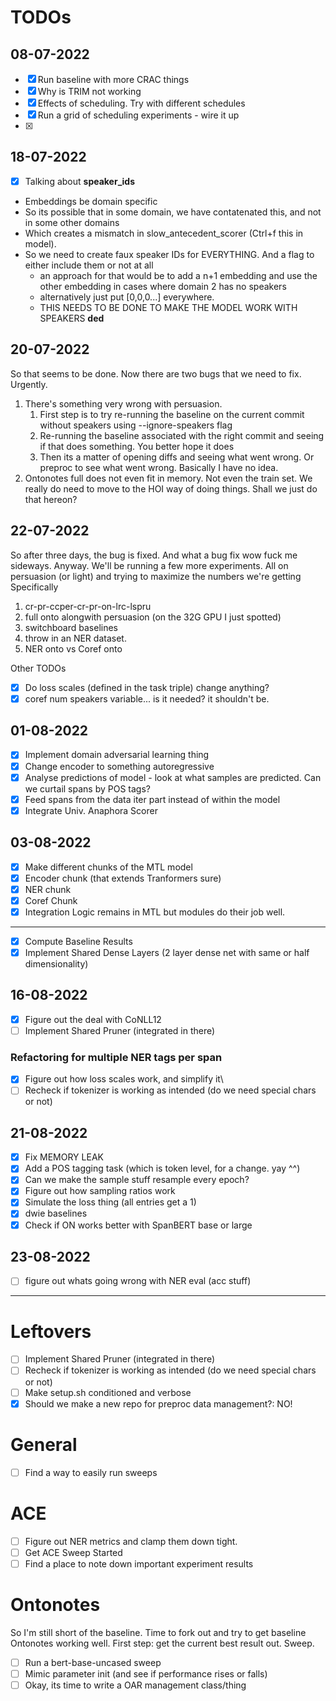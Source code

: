 # TODOs

## 08-07-2022

- [x] Run baseline with more CRAC things
- [x] Why is TRIM not working
- [x] Effects of scheduling. Try with different schedules
- [x] Run a grid of scheduling experiments - wire it up
- [x]

## 18-07-2022

- [x] Talking about **speaker_ids**

- Embeddings be domain specific
- So its possible that in some domain, we have contatenated this, and not in some other domains
- Which creates a mismatch in slow_antecedent_scorer (Ctrl+f this in model).
- So we need to create faux speaker IDs for EVERYTHING. And a flag to either include them or not at all
    - an approach for that would be to add a n+1 embedding and use the other embedding
      in cases where domain 2 has no speakers
    - alternatively just put [0,0,0...] everywhere.
    - THIS NEEDS TO BE DONE TO MAKE THE MODEL WORK WITH SPEAKERS **ded**

## 20-07-2022

So that seems to be done. Now there are two bugs that we need to fix. Urgently.

1. There's something very wrong with persuasion.
    1. First step is to try re-running the baseline on the current commit without speakers using --ignore-speakers flag
    2. Re-running the baseline associated with the right commit and seeing if that does something. You better hope it does
    3. Then its a matter of opening diffs and seeing what went wrong. Or preproc to see what went wrong.
       Basically I have no idea.
2. Ontonotes full does not even fit in memory. Not even the train set.
   We really do need to move to the HOI way of doing things.
   Shall we just do that hereon?

## 22-07-2022

So after three days, the bug is fixed. And what a bug fix wow fuck me sideways. Anyway.
We'll be running a few more experiments. All on persuasion (or light) and trying to maximize the numbers we're getting
Specifically

1. cr-pr-ccper-cr-pr-on-lrc-lspru
2. full onto alongwith persuasion (on the 32G GPU I just spotted)
3. switchboard baselines
4. throw in an NER dataset.
5. NER onto vs Coref onto

Other TODOs

- [x] Do loss scales (defined in the task triple) change anything?
- [x] coref num speakers variable... is it needed? it shouldn't be.

## 01-08-2022

- [x] Implement domain adversarial learning thing
- [x] Change encoder to something autoregressive
- [x] Analyse predictions of model - look at what samples are predicted. Can we curtail spans by POS tags?
- [x] Feed spans from the data iter part instead of within the model
- [x] Integrate Univ. Anaphora Scorer

## 03-08-2022

- [x] Make different chunks of the MTL model
- [x] Encoder chunk (that extends Tranformers sure)
- [x] NER chunk
- [x] Coref Chunk
- [x] Integration Logic remains in MTL but modules do their job well.

--------    

- [x] Compute Baseline Results
- [x] Implement Shared Dense Layers (2 layer dense net with same or half dimensionality)

## 16-08-2022

- [x] Figure out the deal with CoNLL12
- [ ] Implement Shared Pruner (integrated in there)

### Refactoring for multiple NER tags per span

- [x] Figure out how loss scales work, and simplify it\
- [ ] Recheck if tokenizer is working as intended (do we need special chars or not)

## 21-08-2022

- [x] Fix MEMORY LEAK
- [x] Add a POS tagging task (which is token level, for a change. yay ^^)
- [x] Can we make the sample stuff resample every epoch?
- [x] Figure out how sampling ratios work
- [x] Simulate the loss thing (all entries get a 1)
- [x] dwie baselines
- [x] Check if ON works better with SpanBERT base or large

## 23-08-2022

- [ ] figure out whats going wrong with NER eval (acc stuff)

-----

# Leftovers

- [ ] Implement Shared Pruner (integrated in there)
- [ ] Recheck if tokenizer is working as intended (do we need special chars or not)
- [ ] Make setup.sh conditioned and verbose
- [x] Should we make a new repo for preproc data management?: NO!

# General

- [ ] Find a way to easily run sweeps

# ACE

- [ ] Figure out NER metrics and clamp them down tight.
- [ ] Get ACE Sweep Started
- [ ] Find a place to note down important experiment results

# Ontonotes

So I'm still short of the baseline. Time to fork out and try to get baseline Ontonotes working well.
First step: get the current best result out. Sweep.

- [ ] Run a bert-base-uncased sweep
- [ ] Mimic parameter init (and see if performance rises or falls)
- [ ] Okay, its time to write a OAR management class/thing